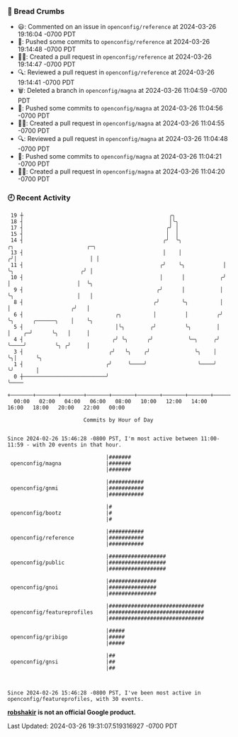 ### 🍞 Bread Crumbs

 * 😃: Commented on an issue in `openconfig/reference` at 2024-03-26 19:16:04 -0700 PDT
 * 🚢: Pushed some commits to `openconfig/reference` at 2024-03-26 19:14:48 -0700 PDT
 * ✍🏼: Created a pull request in `openconfig/reference` at 2024-03-26 19:14:47 -0700 PDT
 * 🔍: Reviewed a pull request in  `openconfig/reference` at 2024-03-26 19:14:41 -0700 PDT
 * 🗑: Deleted a branch in `openconfig/magna` at 2024-03-26 11:04:59 -0700 PDT
 * 🚢: Pushed some commits to `openconfig/magna` at 2024-03-26 11:04:56 -0700 PDT
 * ✍🏼: Created a pull request in `openconfig/magna` at 2024-03-26 11:04:55 -0700 PDT
 * 🔍: Reviewed a pull request in  `openconfig/magna` at 2024-03-26 11:04:48 -0700 PDT
 * 🚢: Pushed some commits to `openconfig/magna` at 2024-03-26 11:04:21 -0700 PDT
 * ✍🏼: Created a pull request in `openconfig/magna` at 2024-03-26 11:04:20 -0700 PDT

### 🕘 Recent Activity
```
 19 ┼                                              ╭╮
 18 ┤                                              │╰╮
 17 ┤                                             ╭╯ │
 15 ┤                                             │  │
 14 ┤                                            ╭╯  ╰╮              ╭╮                       ╭─╮
 13 ┤                                            │    │             ╭╯│                       │ │
 11 ┤                                           ╭╯    ╰╮            │ ╰╮                     ╭╯ │
 10 ┤                                           │      │           ╭╯  │                     │  ╰╮
  9 ┤                                          ╭╯      │           │   ╰╮                    │   │
  8 ┤                                         ╭╯       ╰╮          │    │                   ╭╯   │
  6 ┤                             ╭╮          │         │         ╭╯    ╰╮      ╭──────╮    │    ╰╮
  5 ┤                             │╰╮        ╭╯         ╰╮        │      │    ╭─╯      ╰╮   │     │
  4 ┤                            ╭╯ ╰╮      ╭╯           ╰─╮     ╭╯      ╰────╯         ╰╮ ╭╯     │
  3 ┤                           ╭╯   ╰╮    ╭╯              ╰╮    │                       ╰╮│      ╰╮
  1 ┤                          ╭╯     ╰────╯                ╰────╯                        ╰╯       │
  0 ┼──────────────────────────╯                                                                   ╰────
    +───────+───────+───────+───────+───────+───────+───────+───────+───────+───────+───────+───────+────
  00:00   02:00   04:00   06:00   08:00   10:00   12:00   14:00   16:00   18:00   20:00   22:00   00:00   

						Commits by Hour of Day


Since 2024-02-26 15:46:28 -0800 PST, I'm most active between 11:00-11:59 - with 20 events in that hour.

```



```
                               |#######
 openconfig/magna              |#######
                               |#######

                               |###########
 openconfig/gnmi               |###########
                               |###########

                               |#
 openconfig/bootz              |#
                               |#

                               |###########
 openconfig/reference          |###########
                               |###########

                               |##################
 openconfig/public             |##################
                               |##################

                               |###############
 openconfig/gnoi               |###############
                               |###############

                               |##############################
 openconfig/featureprofiles    |##############################
                               |##############################

                               |#####
 openconfig/gribigo            |#####
                               |#####

                               |##
 openconfig/gnsi               |##
                               |##



Since 2024-02-26 15:46:28 -0800 PST, I've been most active in openconfig/featureprofiles, with 30 events.

```
**[robshakir](mailto:robjs@google.com) is not an official Google product.**  


Last Updated: 2024-03-26 19:31:07.519316927 -0700 PDT
